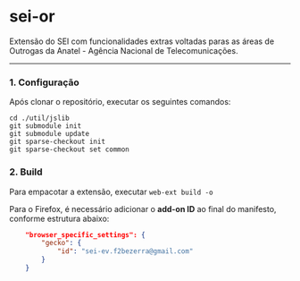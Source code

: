 # sei-or
Extensão do SEI com funcionalidades extras voltadas paras as áreas de Outrogas da Anatel - Agência Nacional de Telecomunicações.

---

### 1. Configuração
Após clonar o repositório, executar os seguintes comandos:
```
cd ./util/jslib
git submodule init
git submodule update 
git sparse-checkout init
git sparse-checkout set common
```
### 2. Build
Para empacotar a extensão, executar  ``web-ext build -o``

Para o Firefox, é necessário adicionar o **add-on ID** ao final do manifesto, conforme estrutura abaixo:
```json
	"browser_specific_settings": {
		"gecko": {
			"id": "sei-ev.f2bezerra@gmail.com"
		}
	}
```
